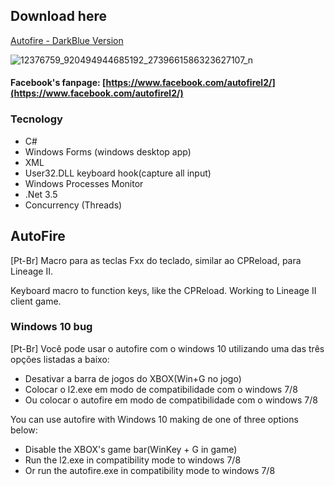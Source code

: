 ## Download here

[Autofire - DarkBlue Version](https://github.com/println/autofirel2/releases/download/1.1.2/AutoFire_1.1.2_DarkBlue_Win10.zip)

![12376759_920494944685192_2739661586323627107_n](https://user-images.githubusercontent.com/1585951/34073318-22f55318-e27e-11e7-9660-e6e1e2db79d1.png)

#### Facebook's fanpage: [https://www.facebook.com/autofirel2/](https://www.facebook.com/autofirel2/)

### Tecnology
- C#
- Windows Forms (windows desktop app)
- XML
- User32.DLL keyboard hook(capture all input)
- Windows Processes Monitor
- .Net 3.5
- Concurrency (Threads)

## AutoFire

[Pt-Br] Macro para as teclas Fxx do teclado, similar ao CPReload, para Lineage II. 

Keyboard macro to function keys, like the CPReload. Working to Lineage II client game.

### Windows 10 bug

[Pt-Br] Você pode usar o autofire com o windows 10 utilizando uma das três opções listadas a baixo:

  - Desativar a barra de jogos do XBOX(Win+G no jogo)
  - Colocar o l2.exe em modo de compatibilidade com o windows 7/8
  - Ou colocar o autofire em modo de compatibilidade com o windows 7/8

You can use autofire with Windows 10 making de one of three options below:

  - Disable the XBOX's game bar(WinKey + G in game)
  - Run the l2.exe in compatibility mode to windows 7/8
  - Or run the autofire.exe in compatibility mode to windows 7/8
 
  



